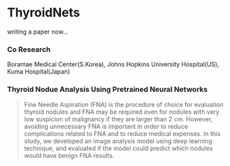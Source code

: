 # ThyroidNets



writing a paper now...



### Co Research 

Boramae Medical Center(S.Korea), Johns Hopkins University Hospital(US), Kuma Hospital(Japan)



### Thyroid Nodue Analysis Using Pretrained Neural Networks

> Fine Needle Aspiration (FNA) is the procedure of choice for evaluation thyroid nodules and FNA may be required even for nodules with very low suspicion of malignancy if they are larger than 2 cm. However, avoiding unnecessary FNA is important in order to reduce complications related to FNA and to reduce medical expenses. In this study, we developed an image analysis model using deep learning technique, and evaluated if the model could predict which nodules would have benign FNA results. 



### 

